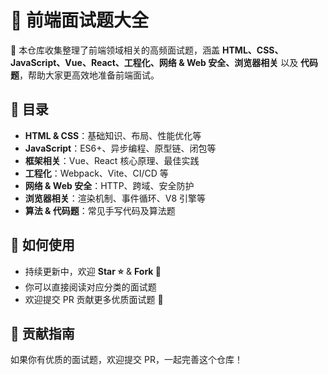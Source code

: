 # 🚀 前端面试题大全  

🎯 本仓库收集整理了前端领域相关的高频面试题，涵盖 **HTML、CSS、JavaScript、Vue、React、工程化、网络 & Web 安全、浏览器相关** 以及 **代码题**，帮助大家更高效地准备前端面试。  

## 📌 目录  

- **HTML & CSS**：基础知识、布局、性能优化等  
- **JavaScript**：ES6+、异步编程、原型链、闭包等  
- **框架相关**：Vue、React 核心原理、最佳实践  
- **工程化**：Webpack、Vite、CI/CD 等  
- **网络 & Web 安全**：HTTP、跨域、安全防护  
- **浏览器相关**：渲染机制、事件循环、V8 引擎等  
- **算法 & 代码题**：常见手写代码及算法题  

## 📖 如何使用  

- 持续更新中，欢迎 **Star ⭐** & **Fork 🍴**  
- 你可以直接阅读对应分类的面试题  
- 欢迎提交 PR 贡献更多优质面试题 🚀  

## 📢 贡献指南  

如果你有优质的面试题，欢迎提交 PR，一起完善这个仓库！  